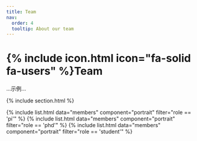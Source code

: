 ```yaml
---
title: Team
nav:
  order: 4
  tooltip: About our team
---
```


# {% include icon.html icon="fa-solid fa-users" %}Team

...示例...

{% include section.html %}

{% include list.html data="members" component="portrait" filter="role == 'pi'" %}
{% include list.html data="members" component="portrait" filter="role == 'phd'" %}
{% include list.html data="members" component="portrait" filter="role == 'student'" %}


